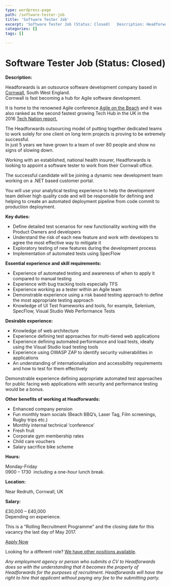 ```yaml
---
type: wordpress-page
path: /software-tester-job
title: 'Software Tester Job'
excerpt: 'Software Tester Job (Status: Closed)   Description: Headforwards is an outsource software development company based in Cornwall, South West England. Cornwall is fast becoming a hub for Agile software development. It is home to the renowned Agile conference Agile on the Beach and it was also ranked as the second fastest growing Tech Hub in the UK in …'
categories: []
tags: []

---
```

Software Tester Job (Status: Closed)
====================================

**Description:**

Headforwards is an outsource software development company based in [Cornwall](https://www.visitcornwall.com/), South West England.  
Cornwall is fast becoming a hub for Agile software development.

It is home to the renowned Agile conference [Agile on the Beach](http://agileonthebeach.com/) and it was also ranked as the second fastest growing Tech Hub in the UK in the 2016 [Tech Nation report.](http://www.techcityuk.com//headforwards.com/wp-content/uploads/2016/02/Tech-Nation-2016_FINAL-ONLINE-1.pdf)

The Headforwards outsourcing model of putting together dedicated teams to work solely for one client on long term projects is proving to be extremely successful.  
In just 5 years we have grown to a team of over 80 people and show no signs of slowing down.

Working with an established, national health insurer, Headforwards is looking to appoint a software tester to work from their Cornwall office.

The successful candidate will be joining a dynamic new development team working on a .NET based customer portal.

You will use your analytical testing experience to help the development team deliver high quality code and will be responsible for defining and helping to create an automated deployment pipeline from code commit to production deployment.

**Key duties:**

*   Define detailed test scenarios for new functionality working with the Product Owners and developers
*   Understand the risk of each new feature and work with developers to agree the most effective way to mitigate it
*   Exploratory testing of new features during the development process
*   Implementation of automated tests using SpecFlow

**Essential experience and skill requirements:**

*   Experience of automated testing and awareness of when to apply it compared to manual testing
*   Experience with bug tracking tools especially TFS
*   Experience working as a tester within an Agile team
*   Demonstrable experience using a risk based testing approach to define the most appropriate testing approach
*   Knowledge of UI Test frameworks and tools, for example, Selenium, SpecFlow, Visual Studio Web Performance Tests

**Desirable experience:**

*   Knowledge of web architecture
*   Experience defining test approaches for multi-tiered web applications
*   Experience defining automated performance and load tests, ideally using the Visual Studio load testing tools
*   Experience using OWASP ZAP to identify security vulnerabilities in applications
*   An understanding of internationalisation and accessibility requirements and how to test for them effectively

Demonstrable experience defining appropriate automated test approaches for public facing web applications with security and performance testing would be a bonus.

**Other benefits of working at Headforwards:**

*   Enhanced company pension
*   Fun monthly team socials (Beach BBQ’s, Laser Tag, Film screenings, Rugby trips etc.)
*   Monthly internal technical ‘conference’
*   Fresh fruit
*   Corporate gym membership rates
*   Child care vouchers
*   Salary sacrifice bike scheme

**Hours:**

Monday-Friday  
0900 – 1730  including a one-hour lunch break.

**Location:**

Near Redruth, Cornwall, UK

**Salary:**

£30,000 – £40,000  
Depending on experience.

This is a “Rolling Recruitment Programme” and the closing date for this vacancy the last day of May 2017.

[Apply Now](https://www.headforwards.com/careers/#vacancies)

Looking for a different role? [We have other positions available](https://www.headforwards.com/careers/).

_Any employment agency or person who submits a CV to Headforwards does so with the understanding that it becomes the property of Headforwards for the purposes of recruitment. Headforwards will have the right to hire that applicant without paying any fee to the submitting party._
